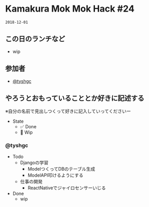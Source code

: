 # Kamakura Mok Mok Hack #24

`2018-12-01`

## この日のランチなど
- wip

## 参加者

- [@tyshgc](http://twitter.com/tyshgc)


## やろうとおもっていることとか好きに記述する
※自分の名前で見出しつくって好きに記入していってくださいー

- State
  - ✅ Done
  - 🚧 Wip

### @tyshgc

- Todo
  - Djangoの学習
    - ModelつくってDBのテーブル生成
    - ModelAPI叩けるようにする
  - 仕事の開発
    - ReactNativeでジャイロセンサーいじる
- Done
  - wip
